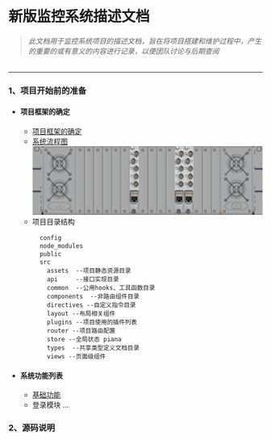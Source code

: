 # 新版监控系统描述文档

> ###### 此文档用于监控系统项目的描述文档，旨在将项目搭建和维护过程中，产生的重要的或有意义的内容进行记录，以便团队讨论与后期查阅
---
### 1、项目开始前的准备
  + #### 项目框架的确定
    + [项目框架的确定](./项目开发前准备/项目框架的确定.md)
    + [系统流程图](./项目开发前准备/系统流程图.md)
      ![Logo](./项目开发前准备/流程图.png)
    + 项目目录结构
      ```
        config  
        node_modules
        public 
        src  
          assets  --项目静态资源目录
          api     --接口实现目录
          common  --公用hooks、工具函数目录
          components  --非路由组件目录
          directives --自定义指令目录
          layout --布局相关组件
          plugins --项目使用的插件列表
          router --项目路由配置
          store --全局状态 piana 
          types  --共享类型定义文档目录
          views --页面级组件
      ```
  + #### 系统功能列表
    + [基础功能](./系统功能列表/基础功能.md)
    + 登录模块
    ...

### 2、源码说明
